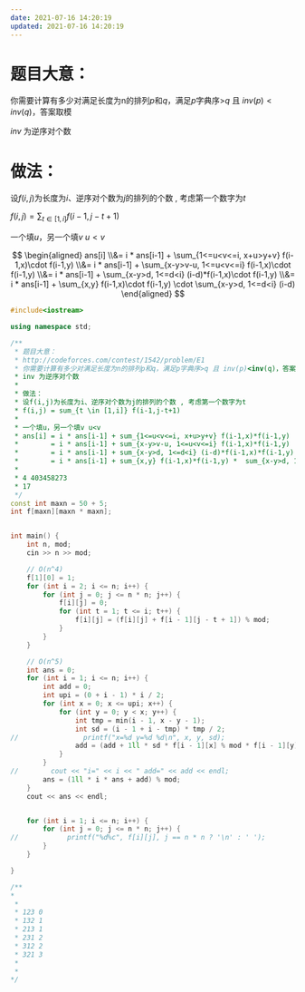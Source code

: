 ```yaml
---
date: 2021-07-16 14:20:19
updated: 2021-07-16 14:20:19
---
```




# 题目大意： 

你需要计算有多少对满足长度为n的排列$p$和$q$，满足$p$字典序>$q$ 且 $inv(p)<inv(q)$，答案取模

 $inv$ 为逆序对个数

# 做法：

设$f(i,j)$为长度为$i$、逆序对个数为$j$的排列的个数 , 考虑第一个数字为$t$

$f(i,j) = \sum_{t \in [1,i]} f(i-1,j-t+1)$

一个填$u$，另一个填$v$ $u<v$



$$
\begin{aligned}
ans[i] \\&= i * ans[i-1] + \sum_{1<=u<v<=i, x+u>y+v} f(i-1,x)\cdot f(i-1,y)
 	\\&= i * ans[i-1] + \sum_{x-y>v-u, 1<=u<v<=i} f(i-1,x)\cdot f(i-1,y)
    \\&= i * ans[i-1] + \sum_{x-y>d, 1<=d<i} (i-d)*f(i-1,x)\cdot f(i-1,y)
    \\&= i * ans[i-1] + \sum_{x,y} f(i-1,x)\cdot f(i-1,y) \cdot \sum_{x-y>d, 1<=d<i} (i-d)
\end{aligned}
$$

<!-- more -->






```c++
#include<iostream>

using namespace std;

/**
 * 题目大意： 
 * http://codeforces.com/contest/1542/problem/E1
 * 你需要计算有多少对满足长度为n的排列p和q，满足p字典序>q 且 inv(p)<inv(q)，答案取模
 * inv 为逆序对个数
 * 
 * 做法：
 * 设f(i,j)为长度为i、逆序对个数为j的排列的个数 , 考虑第一个数字为t
 * f(i,j) = sum_{t \in [1,i]} f(i-1,j-t+1)
 *
 * 一个填u，另一个填v u<v
 * ans[i] = i * ans[i-1] + sum_{1<=u<v<=i, x+u>y+v} f(i-1,x)*f(i-1,y)
 *        = i * ans[i-1] + sum_{x-y>v-u, 1<=u<v<=i} f(i-1,x)*f(i-1,y)
 *        = i * ans[i-1] + sum_{x-y>d, 1<=d<i} (i-d)*f(i-1,x)*f(i-1,y)
 *        = i * ans[i-1] + sum_{x,y} f(i-1,x)*f(i-1,y) *  sum_{x-y>d, 1<=d<i} (i-d)
 *
 * 4 403458273
 * 17
 */
const int maxn = 50 + 5;
int f[maxn][maxn * maxn];


int main() {
    int n, mod;
    cin >> n >> mod;

    // O(n^4)
    f[1][0] = 1;
    for (int i = 2; i <= n; i++) {
        for (int j = 0; j <= n * n; j++) {
            f[i][j] = 0;
            for (int t = 1; t <= i; t++) {
                f[i][j] = (f[i][j] + f[i - 1][j - t + 1]) % mod;
            }
        }
    }

    // O(n^5)
    int ans = 0;
    for (int i = 1; i <= n; i++) {
        int add = 0;
        int upi = (0 + i - 1) * i / 2;
        for (int x = 0; x <= upi; x++) {
            for (int y = 0; y < x; y++) {
                int tmp = min(i - 1, x - y - 1);
                int sd = (i - 1 + i - tmp) * tmp / 2;
//                printf("x=%d y=%d %d\n", x, y, sd);
                add = (add + 1ll * sd * f[i - 1][x] % mod * f[i - 1][y]) % mod;
            }
        }
//        cout << "i=" << i << " add=" << add << endl;
        ans = (1ll * i * ans + add) % mod;
    }
    cout << ans << endl;


    for (int i = 1; i <= n; i++) {
        for (int j = 0; j <= n * n; j++) {
//            printf("%d%c", f[i][j], j == n * n ? '\n' : ' ');
        }
    }

}

/**
*
 *
 * 123 0
 * 132 1
 * 213 1
 * 231 2
 * 312 2
 * 321 3
 *
 *
*/

```











